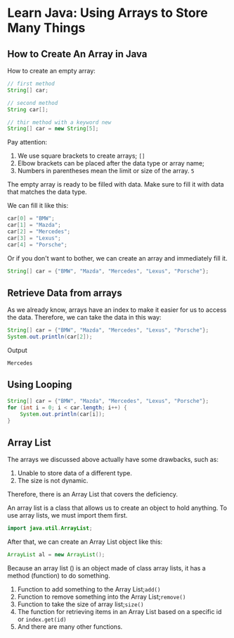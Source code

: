 # Learn Java: Using Arrays to Store Many Things

## How to Create An Array in Java
How to create an empty array:
```java
// first method
String[] car;

// second method
String car[];

// thir method with a keyword new
String[] car = new String[5];
```
Pay attention:

1. We use square brackets to create arrays; `[]`
2. Elbow brackets can be placed after the data type or array name;
3. Numbers in parentheses mean the limit or size of the array. `5`

The empty array is ready to be filled with data. Make sure to fill it with data that matches the data type.

We can fill it like this:
```java
car[0] = "BMW";
car[1] = "Mazda";
car[2] = "Mercedes";
car[3] = "Lexus";
car[4] = "Porsche";
```
Or if you don't want to bother, we can create an array and immediately fill it.
```java
String[] car = {"BMW", "Mazda", "Mercedes", "Lexus", "Porsche"};
```

## Retrieve Data from arrays
As we already know, arrays have an index to make it easier for us to access the data.
Therefore, we can take the data in this way:
```java
String[] car = {"BMW", "Mazda", "Mercedes", "Lexus", "Porsche"};
System.out.println(car[2]);
```
Output
```text
Mercedes
```

## Using Looping
```java
String[] car = {"BMW", "Mazda", "Mercedes", "Lexus", "Porsche"};
for (int i = 0; i < car.length; i++) {
    System.out.println(car[i]);
}
```

## Array List
The arrays we discussed above actually have some drawbacks, such as:
1. Unable to store data of a different type.
2. The size is not dynamic.

Therefore, there is an Array List that covers the deficiency.

An array list is a class that allows us to create an object to hold anything. To use array lists, we must import them first.
```java
import java.util.ArrayList;
```
After that, we can create an Array List object like this:
```java
ArrayList al = new ArrayList();
```

Because an array list () is an object made of class array lists, it has a method (function) to do something.
1. Function to add something to the Array List;`add()`
2. Function to remove something into the Array List;`remove()`
3. Function to take the size of array list;`size()`
4. The function for retrieving items in an Array List based on a specific id or `index.get(id)`
5. And there are many other functions.
